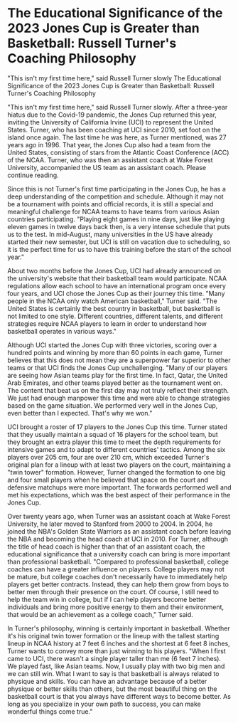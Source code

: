 #  The Educational Significance of the 2023 Jones Cup is Greater than Basketball: Russell Turner's Coaching Philosophy

"This isn't my first time here," said Russell Turner slowly 
  The Educational Significance of the 2023 Jones Cup is Greater than Basketball: Russell Turner's Coaching Philosophy

"This isn't my first time here," said Russell Turner slowly. After a three-year hiatus due to the Covid-19 pandemic, the Jones Cup returned this year, inviting the University of California Irvine (UCI) to represent the United States. Turner, who has been coaching at UCI since 2010, set foot on the island once again. The last time he was here, as Turner mentioned, was 27 years ago in 1996. That year, the Jones Cup also had a team from the United States, consisting of stars from the Atlantic Coast Conference (ACC) of the NCAA. Turner, who was then an assistant coach at Wake Forest University, accompanied the US team as an assistant coach. Please continue reading.

Since this is not Turner's first time participating in the Jones Cup, he has a deep understanding of the competition and schedule. Although it may not be a tournament with points and official records, it is still a special and meaningful challenge for NCAA teams to have teams from various Asian countries participating. "Playing eight games in nine days, just like playing eleven games in twelve days back then, is a very intense schedule that puts us to the test. In mid-August, many universities in the US have already started their new semester, but UCI is still on vacation due to scheduling, so it is the perfect time for us to have this training before the start of the school year."

About two months before the Jones Cup, UCI had already announced on the university's website that their basketball team would participate. NCAA regulations allow each school to have an international program once every four years, and UCI chose the Jones Cup as their journey this time. "Many people in the NCAA only watch American basketball," Turner said. "The United States is certainly the best country in basketball, but basketball is not limited to one style. Different countries, different talents, and different strategies require NCAA players to learn in order to understand how basketball operates in various ways."

Although UCI started the Jones Cup with three victories, scoring over a hundred points and winning by more than 60 points in each game, Turner believes that this does not mean they are a superpower far superior to other teams or that UCI finds the Jones Cup unchallenging. "Many of our players are seeing how Asian teams play for the first time. In fact, Qatar, the United Arab Emirates, and other teams played better as the tournament went on. The content that beat us on the first day may not truly reflect their strength. We just had enough manpower this time and were able to change strategies based on the game situation. We performed very well in the Jones Cup, even better than I expected. That's why we won."

UCI brought a roster of 17 players to the Jones Cup this time. Turner stated that they usually maintain a squad of 16 players for the school team, but they brought an extra player this time to meet the depth requirements for intensive games and to adapt to different countries' tactics. Among the six players over 205 cm, four are over 210 cm, which exceeded Turner's original plan for a lineup with at least two players on the court, maintaining a "twin tower" formation. However, Turner changed the formation to one big and four small players when he believed that space on the court and defensive matchups were more important. The forwards performed well and met his expectations, which was the best aspect of their performance in the Jones Cup.

Over twenty years ago, when Turner was an assistant coach at Wake Forest University, he later moved to Stanford from 2000 to 2004. In 2004, he joined the NBA's Golden State Warriors as an assistant coach before leaving the NBA and becoming the head coach at UCI in 2010. For Turner, although the title of head coach is higher than that of an assistant coach, the educational significance that a university coach can bring is more important than professional basketball. "Compared to professional basketball, college coaches can have a greater influence on players. College players may not be mature, but college coaches don't necessarily have to immediately help players get better contracts. Instead, they can help them grow from boys to better men through their presence on the court. Of course, I still need to help the team win in college, but if I can help players become better individuals and bring more positive energy to them and their environment, that would be an achievement as a college coach," Turner said.

In Turner's philosophy, winning is certainly important in basketball. Whether it's his original twin tower formation or the lineup with the tallest starting lineup in NCAA history at 7 feet 6 inches and the shortest at 6 feet 8 inches, Turner wants to convey more than just winning to his players. "When I first came to UCI, there wasn't a single player taller than me (6 feet 7 inches). We played fast, like Asian teams. Now, I usually play with two big men and we can still win. What I want to say is that basketball is always related to physique and skills. You can have an advantage because of a better physique or better skills than others, but the most beautiful thing on the basketball court is that you always have different ways to become better. As long as you specialize in your own path to success, you can make wonderful things come true."